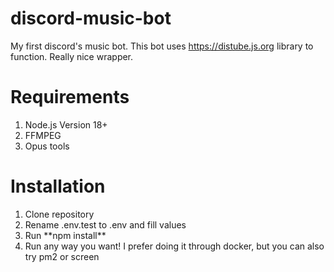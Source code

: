# discord-music-bot
My first discord's music bot.
This bot uses https://distube.js.org library to function. Really nice wrapper.

# Requirements
<ol>
  <li>Node.js Version 18+</li>
  <li>FFMPEG</li>
  <li>Opus tools</li>
</ol>

# Installation
<ol>
  <li>Clone repository</li>
  <li>Rename .env.test to .env and fill values</li>
  <li>Run **npm install**</li>
  <li>Run any way you want! I prefer doing it through docker, but you can also try pm2 or screen</li>
</ol>
